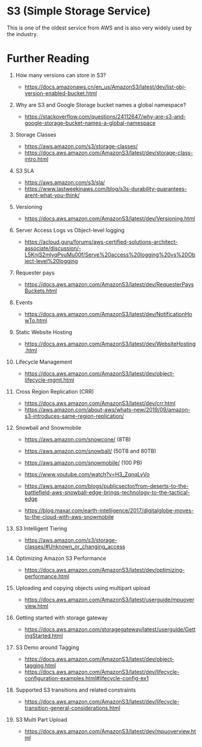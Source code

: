 # S3 (Simple Storage Service)

This is one of the oldest service from AWS and is also very widely used by the industry.

# Further Reading

1. How many versions can store in S3?
    - https://docs.amazonaws.cn/en_us/AmazonS3/latest/dev/list-obj-version-enabled-bucket.html

1. Why are S3 and Google Storage bucket names a global namespace?
    - https://stackoverflow.com/questions/24112647/why-are-s3-and-google-storage-bucket-names-a-global-namespace

1. Storage Classes
    - https://aws.amazon.com/s3/storage-classes/
    - https://docs.aws.amazon.com/AmazonS3/latest/dev/storage-class-intro.html

1. S3 SLA
    - https://aws.amazon.com/s3/sla/
    - https://www.lastweekinaws.com/blog/s3s-durability-guarantees-arent-what-you-think/

1. Versioning
    - https://docs.aws.amazon.com/AmazonS3/latest/dev/Versioning.html

1. Server Access Logs vs Object-level logging
    - https://acloud.guru/forums/aws-certified-solutions-architect-associate/discussion/-L5KnjS2mlyqPvuMu00f/Serve%20access%20logging%20vs%20Object-level%20logging

1. Requester pays
    - https://docs.aws.amazon.com/AmazonS3/latest/dev/RequesterPaysBuckets.html

1. Events
    - https://docs.aws.amazon.com/AmazonS3/latest/dev/NotificationHowTo.html

1. Static Website Hosting
    - https://docs.aws.amazon.com/AmazonS3/latest/dev/WebsiteHosting.html

1. Lifecycle Management
    - https://docs.aws.amazon.com/AmazonS3/latest/dev/object-lifecycle-mgmt.html

1. Cross Region Replication (CRR)
    - https://docs.aws.amazon.com/AmazonS3/latest/dev/crr.html
    - https://aws.amazon.com/about-aws/whats-new/2019/09/amazon-s3-introduces-same-region-replication/

1. Snowball and Snowmobile
    - https://aws.amazon.com/snowcone/ (8TB)
    - https://aws.amazon.com/snowball/ (50TB and 80TB)
    - https://aws.amazon.com/snowmobile/ (100 PB)

    - https://www.youtube.com/watch?v=H3_ZqnqLyVo
    - https://aws.amazon.com/blogs/publicsector/from-deserts-to-the-battlefield-aws-snowball-edge-brings-technology-to-the-tactical-edge
    - https://blog.maxar.com/earth-intelligence/2017/digitalglobe-moves-to-the-cloud-with-aws-snowmobile

1. S3 Intelligent Tiering
    - https://aws.amazon.com/s3/storage-classes/#Unknown_or_changing_access

1. Optimizing Amazon S3 Performance
    - https://docs.aws.amazon.com/AmazonS3/latest/dev/optimizing-performance.html

1. Uploading and copying objects using multipart upload
    - https://docs.aws.amazon.com/AmazonS3/latest/userguide/mpuoverview.html

1. Getting started with storage gateway
    - https://docs.aws.amazon.com/storagegateway/latest/userguide/GettingStarted.html

1. S3 Demo around Tagging
    - https://docs.aws.amazon.com/AmazonS3/latest/dev/object-tagging.html
    - https://docs.aws.amazon.com/AmazonS3/latest/dev/lifecycle-configuration-examples.html#lifecycle-config-ex1

1. Supported S3 transitions and related constraints
    - https://docs.aws.amazon.com/AmazonS3/latest/dev/lifecycle-transition-general-considerations.html

1. S3 Multi Part Upload
    - https://docs.aws.amazon.com/AmazonS3/latest/dev/mpuoverview.html